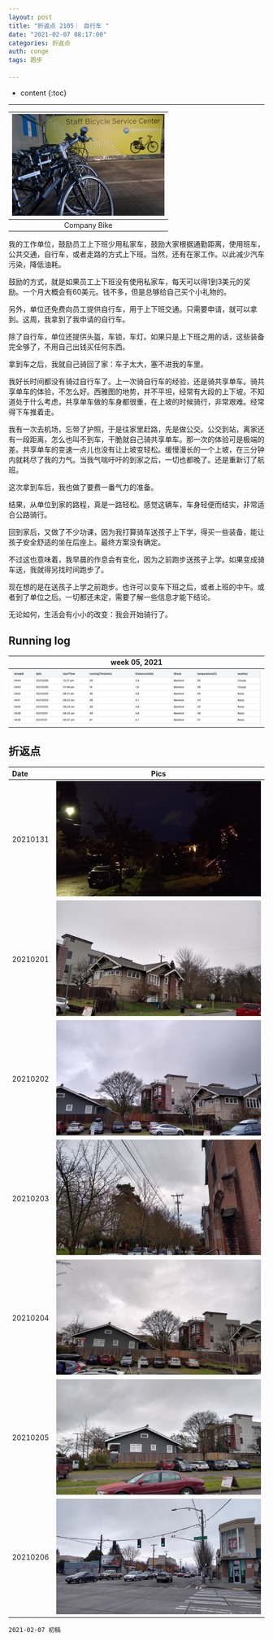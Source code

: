 ```yaml
---
layout: post
title: "折返点 2105｜ 自行车 "
date: "2021-02-07 08:17:00"
categories: 折返点
auth: conge
tags: 跑步

---
```

* content
{:toc}


----


|![SCH BIKE](/assets/images/折返点/sch_bike.jpg)|
|:----:|
|Company Bike|

我的工作单位，鼓励员工上下班少用私家车，鼓励大家根据通勤距离，使用班车，公共交通，自行车，或者走路的方式上下班。当然，还有在家工作。以此减少汽车污染，降低油耗。

鼓励的方式，就是如果员工上下班没有使用私家车，每天可以得1到3美元的奖励。一个月大概会有60美元。钱不多，但是总够给自己买个小礼物的。

另外，单位还免费向员工提供自行车，用于上下班交通。只需要申请，就可以拿到。这周，我拿到了我申请的自行车。





除了自行车，单位还提供头盔，车锁，车灯。如果只是上下班之用的话，这些装备完全够了，不用自己出钱买任何东西。

拿到车之后，我就自己骑回了家：车子太大，塞不进我的车里。

我好长时间都没有骑过自行车了。上一次骑自行车的经验，还是骑共享单车。骑共享单车的体验，不怎么好。西雅图的地势，并不平坦，经常有大段的上下坡。不知道处于什么考虑，共享单车做的车身都很重，在上坡的时候骑行，非常艰难。经常得下车推着走。

我有一次去机场，忘带了护照，于是往家里赶路，先是做公交。公交到站，离家还有一段距离，怎么也叫不到车，干脆就自己骑共享单车。那一次的体验可是极端的差。共享单车的变速一点儿也没有让上坡变轻松。缓慢漫长的一个上坡，在三分钟内就耗尽了我的力气。当我气喘吁吁的到家之后，一切也都晚了。还是重新订了航班。

这次拿到车后，我也做了要费一番气力的准备。

结果，从单位到家的路程，真是一路轻松。感觉这辆车，车身轻便而结实，非常适合公路骑行。

回到家后，又做了不少功课，因为我打算骑车送孩子上下学，得买一些装备，能让孩子安全舒适的坐在后座上。最终方案没有确定。

不过这也意味着，我早晨的作息会有变化，因为之前跑步送孩子上学。如果变成骑车送，我就得另找时间跑步了。

现在想的是在送孩子上学之前跑步。也许可以变车下班之后，或者上班的中午。或者到了单位之后。一切都还未定，需要了解一些信息才能下结论。

无论如何，生活会有小小的改变：我会开始骑行了。

## Running log

|week 05, 2021|
|:----:|
|![Running log, week 05, 2021](/assets/images/折返点/2021_wk05.png)|


## 折返点

|Date|Pics|
|:----|:----:|
|20210131|![20210131.jpg](/assets/images/折返点/20210131.jpg)  |
|20210201|![20210201.jpg](/assets/images/折返点/20210201.jpg)  |
|20210202|![20210202.jpg](/assets/images/折返点/20210202.jpg)  |
|20210203|![20210203.jpg](/assets/images/折返点/20210203.jpg)  |
|20210204|![20210204.jpg](/assets/images/折返点/20210204.jpg)  |
|20210205|![20210205.jpg](/assets/images/折返点/20210205.jpg)  |
|20210206|![20210206.jpg](/assets/images/折返点/20210206.jpg)  |


```
2021-02-07 初稿
```